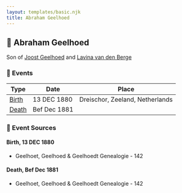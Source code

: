 ```yaml
---
layout: templates/basic.njk
title: Abraham Geelhoed
---
```

## 🔵 Abraham Geelhoed

Son of [Joost Geelhoed](/people/7/73673934) and [Lavina van den Berge](/people/7/71558365)

### 📆 Events

Type | Date | Place
------ | ------ | ------
[Birth](#event-event-2) | 13 DEC 1880 | Dreischor, Zeeland, Netherlands
[Death](#event-event-3) | Bef Dec 1881 |

### 📰 Event Sources

#### <a id="event-event-2"></a> Birth, 13 DEC 1880
* Geelhoet, Geelhoed & Geelhoedt Genealogie  - 142

#### <a id="event-event-3"></a> Death, Bef Dec 1881
* Geelhoet, Geelhoed & Geelhoedt Genealogie  - 142